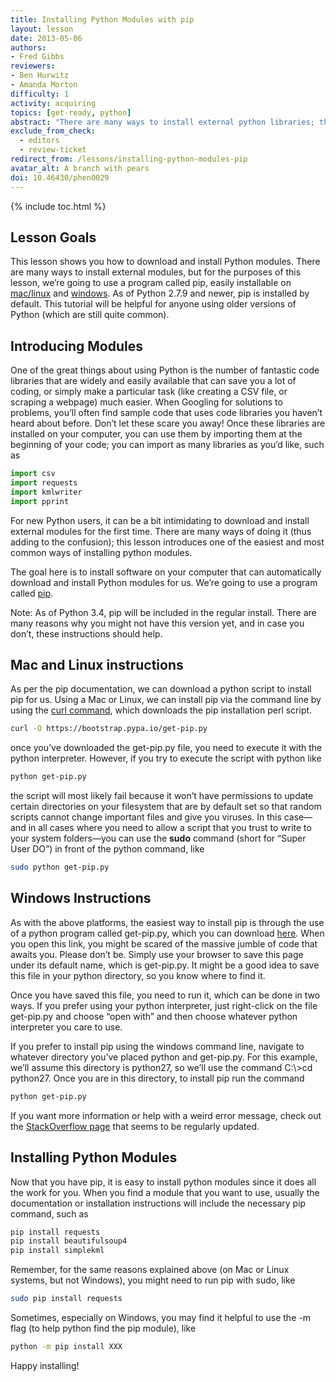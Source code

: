 ```yaml
---
title: Installing Python Modules with pip
layout: lesson
date: 2013-05-06
authors:
- Fred Gibbs
reviewers:
- Ben Hurwitz
- Amanda Morton
difficulty: 1
activity: acquiring
topics: [get-ready, python]
abstract: "There are many ways to install external python libraries; this tutorial explains one of the most common methods using pip."
exclude_from_check:
  - editors
  - review-ticket
redirect_from: /lessons/installing-python-modules-pip
avatar_alt: A branch with pears
doi: 10.46430/phen0029
---
```


{% include toc.html %}





Lesson Goals
------------

This lesson shows you how to download and install Python modules. There
are many ways to install external modules, but for the purposes of this
lesson, we’re going to use a program called pip, easily installable on [mac/linux](https://pip.pypa.io/en/stable/) and [windows]( https://sites.google.com/site/pydatalog/python/pip-for-windows). As of Python 2.7.9 and newer, pip is installed by default. This tutorial will be helpful for anyone using older versions of Python (which are still quite common).

Introducing Modules
-------------------

One of the great things about using Python is the number of fantastic
code libraries that are widely and easily available that can save you a
lot of coding, or simply make a particular task (like creating a CSV
file, or scraping a webpage) much easier. When Googling for solutions to
problems, you’ll often find sample code that uses code libraries you
haven’t heard about before. Don’t let these scare you away! Once these
libraries are installed on your computer, you can use them by importing
them at the beginning of your code; you can import as many libraries as
you’d like, such as

``` python
import csv
import requests
import kmlwriter
import pprint
```

For new Python users, it can be a bit intimidating to download and
install external modules for the first time. There are many ways of
doing it (thus adding to the confusion); this lesson introduces one of
the easiest and most common ways of installing python modules.

The goal here is to install software on your computer that can
automatically download and install Python modules for us. We’re going to
use a program called [pip][].

Note: As of Python 3.4, pip will be included in the regular install.
There are many reasons why you might not have this version yet, and in
case you don’t, these instructions should help.

## Mac and Linux instructions

As per the pip documentation, we can download a python script to install
pip for us. Using a Mac or Linux, we can install pip via the command
line by using the [curl command][], which downloads the pip installation
perl script.

``` bash
curl -O https://bootstrap.pypa.io/get-pip.py
```

once you’ve downloaded the get-pip.py file, you need to execute it with
the python interpreter. However, if you try to execute the script with
python like

``` bash
python get-pip.py
```

the script will most likely fail because it won’t have permissions to
update certain directories on your filesystem that are by default set so
that random scripts cannot change important files and give you viruses.
In this case—and in all cases where you need to allow a script that you
trust to write to your system folders—you can use the **sudo** command
(short for “Super User DO”) in front of the python command, like

``` bash
sudo python get-pip.py
```

## Windows Instructions

As with the above platforms, the easiest way to install pip is through
the use of a python program called get-pip.py, which you can download
[here][]. When you open this link, you might be scared of the massive
jumble of code that awaits you. Please don’t be. Simply use your browser
to save this page under its default name, which is get-pip.py. It might
be a good idea to save this file in your python directory, so you know
where to find it.

Once you have saved this file, you need to run it, which can be done in
two ways. If you prefer using your python interpreter, just right-click
on the file get-pip.py and choose “open with” and then choose whatever
python interpreter you care to use.

If you prefer to install pip using the windows command line, navigate to
whatever directory you’ve placed python and get-pip.py. For this
example, we’ll assume this directory is python27, so we’ll use the
command C:\\\>cd python27. Once you are in this directory, to install pip run the
command

``` bash
python get-pip.py
```

If you want more information or help with a weird error message, check out the [StackOverflow
page][] that seems to be regularly updated.


Installing Python Modules
-------------------------

Now that you have pip, it is easy to install python modules since it
does all the work for you. When you find a module that you want to use,
usually the documentation or installation instructions will include the
necessary pip command, such as

``` bash
pip install requests
pip install beautifulsoup4
pip install simplekml
```

Remember, for the same reasons explained above (on Mac or Linux systems, but not Windows), you might need to run pip with sudo, like

``` bash
sudo pip install requests
```

Sometimes, especially on Windows, you may find it helpful to use the -m flag (to help python find the pip module), like

``` bash
python -m pip install XXX
```


Happy installing!

  [pip]: https://pip.pypa.io/en/stable/
  [curl command]: http://www.thegeekstuff.com/2012/04/curl-examples/
  [here]: https://bootstrap.pypa.io/get-pip.py
  [StackOverflow page]: http://stackoverflow.com/questions/4750806/how-to-install-pip-on-windows
